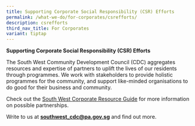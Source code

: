 ```yaml
---
title: Supporting Corporate Social Responsibility (CSR) Efforts
permalink: /what-we-do/for-corporates/csrefforts/
description: csrefforts
third_nav_title: For Corporates
variant: tiptap
---
```

<p><strong>Supporting Corporate Social Responsibility (CSR) Efforts</strong></p><p>The South West Community Development Council (CDC) aggregates resources and expertise of partners to uplift the lives of our residents through programmes. We work with stakeholders to provide holistic programmes for the community, and support like-minded organisations to do good for their business and community.&nbsp;</p><p>Check out the <a href="/files/South_West_Corporate_Resource_Guide.pdf" rel="noopener noreferrer nofollow" target="_blank">South West Corporate Resource Guide</a> for more information on possible partnerships.</p><p>Write to us at&nbsp;<strong><a href="mailto:southwest_cdc@pa.gov.sg" rel="noopener noreferrer nofollow" target="_blank">southwest_cdc@pa.gov.sg</a></strong> and find out more.</p><p></p>